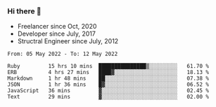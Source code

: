 ### Hi there 👋

- Freelancer since Oct, 2020
- Developer since July, 2017
- Structral Engineer since July, 2012

<!--START_SECTION:waka-->

```text
From: 05 May 2022 - To: 12 May 2022

Ruby         15 hrs 10 mins  ███████████████▒░░░░░░░░░   61.70 %
ERB          4 hrs 27 mins   ████▓░░░░░░░░░░░░░░░░░░░░   18.13 %
Markdown     1 hr 48 mins    ██░░░░░░░░░░░░░░░░░░░░░░░   07.38 %
JSON         1 hr 36 mins    █▓░░░░░░░░░░░░░░░░░░░░░░░   06.52 %
JavaScript   36 mins         ▓░░░░░░░░░░░░░░░░░░░░░░░░   02.45 %
Text         29 mins         ▓░░░░░░░░░░░░░░░░░░░░░░░░   02.00 %
```

<!--END_SECTION:waka-->
